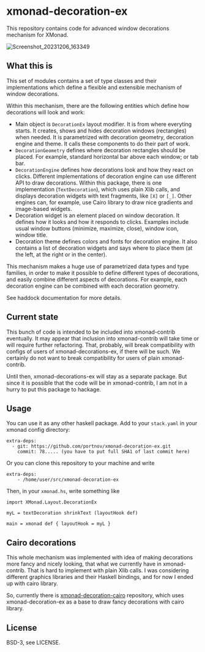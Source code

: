 # xmonad-decoration-ex

This repository contains code for advanced window decorations mechanism for XMonad.

![Screenshot_20231206_163349](https://github.com/portnov/xmonad-decoration-ex/assets/284644/98437e3c-5d4e-467d-a667-1c7092038ebe)

## What this is

This set of modules contains a set of type classes and their implementations
which define a flexible and extensible mechanism of window decorations.

Within this mechanism, there are the following entities which define
how decorations will look and work:

* Main object is `DecorationEx` layout modifier. It is from where everyting
  starts. It creates, shows and hides decoration windows (rectangles) when
  needed. It is parametrized with decoration geometry, decoration engine and
  theme. It calls these components to do their part of work.
* `DecorationGeometry` defines where decoration rectangles should be placed.
  For example, standard horizontal bar above each window; or tab bar.
* `DecorationEngine` defines how decorations look and how they react on clicks.
  Different implementations of decoration engine can use different API
  to draw decorations. Within this package, there is one implementation 
  (`TextDecoration`), which uses plain Xlib calls, and displays decoration
  widgets with text fragments, like `[X]` or `[_]`. Other engines can, for
  example, use Cairo library to draw nice gradients and image-based widgets.
* Decoration widget is an element placed on window decoration. It defines how
  it looks and how it responds to clicks. Examples include usual window 
  buttons (minimize, maximize, close), window icon, window title.
* Decoration theme defines colors and fonts for decoration engine. It also
  contains a list of decoration widgets and says where to place them (at the
  left, at the right or in the center).

This mechanism makes a huge use of parametrized data types and type families,
in order to make it possible to define different types of decorations, and
easily combine different aspects of decorations. For example, each decoration
engine can be combined with each decoration geometry.

See haddock documentation for more details.

## Current state

This bunch of code is intended to be included into xmonad-contrib eventually.
It may appear that inclusion into xmonad-contrib will take time or will require
further refactoring. That, probably, will break compatibility with configs of
users of xmonad-decorations-ex, if there will be such. We certainly do not want
to break compatibility for users of plain xmonad-contrib.

Until then, xmonad-decorations-ex will stay as a separate package. But since it
is possible that the code will be in xmonad-contrib, I am not in a hurry to put
this package to hackage.

## Usage

You can use it as any other haskell package. Add to your `stack.yaml` in your
xmonad config directory:

```
extra-deps:
  - git: https://github.com/portnov/xmonad-decoration-ex.git
    commit: 78..... (you have to put full SHA1 of last commit here)
```

Or you can clone this repository to your machine and write

```
extra-deps:
    - /home/user/src/xmonad-decoration-ex
```

Then, in your `xmonad.hs`, write something like

```
import XMonad.Layout.DecorationEx

myL = textDecoration shrinkText (layoutHook def)

main = xmonad def { layoutHook = myL }
```

## Cairo decorations 

This whole mechanism was implemented with idea of making decorations more fancy
and nicely looking, that what we currently have in xmonad-contrib. That is hard
to implement with plain Xlib calls. I was considering different graphics
libraries and their Haskell bindings, and for now I ended up with cairo
library.

So, currently there is
[xmonad-decoration-cairo](https://github.com/portnov/xmonad-decoration-cairo)
repository, which uses xmonad-decoration-ex as a base to draw fancy decorations
with cairo library.

## License

BSD-3, see LICENSE.


